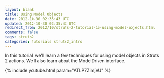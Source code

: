 ```yaml
---           
layout: blank
title: Using Model Objects
date: 2012-10-30 02:35:43 UTC
updated: 2012-10-30 02:35:43 UTC
redirect_from: 2012/10/struts-2-tutorial-15-using-model-objects.html
comments: false
tags: struts2
categories: tutorials struts2_intro
---
```


In this tutorial, we'll learn a few techniques for using model objects in Struts 2 actions. We'll also learn about the ModelDriven interface.

{% include youtube.html param="ATLP7ZimjVU" %}